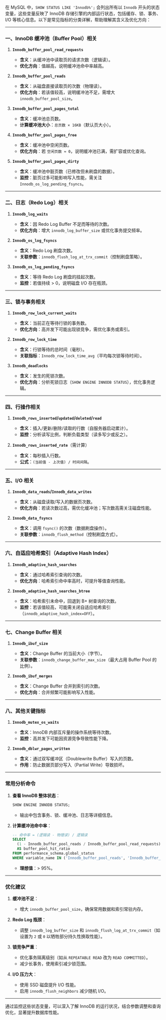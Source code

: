 在 MySQL 中，`SHOW STATUS LIKE 'Innodb%';` 会列出所有以 `Innodb` 开头的状态变量，这些变量反映了 InnoDB 存储引擎的内部运行状态，包括缓存、锁、事务、I/O 等核心信息。以下是常见指标的分类详解，帮助理解其含义及优化方向：

---

### **一、InnoDB 缓冲池（Buffer Pool）相关**
1. **`Innodb_buffer_pool_read_requests`**  
   - **含义**：从缓冲池中读取页的请求次数（逻辑读）。  
   - **优化方向**：值越高，说明缓冲池命中率越高。

2. **`Innodb_buffer_pool_reads`**  
   - **含义**：从磁盘直接读取页的次数（物理读）。  
   - **优化方向**：若该值较高，说明缓冲池不足，需增大 `innodb_buffer_pool_size`。

3. **`Innodb_buffer_pool_pages_total`**  
   - **含义**：缓冲池总页数。  
   - **计算缓冲池大小**：`总页数 × 16KB`（默认页大小）。

4. **`Innodb_buffer_pool_pages_free`**  
   - **含义**：缓冲池中空闲页数。  
   - **优化方向**：若 `空闲页数 ≈ 0`，说明缓冲池已满，需扩容或优化查询。

5. **`Innodb_buffer_pool_pages_dirty`**  
   - **含义**：缓冲池中脏页数（已修改但未刷盘的数据）。  
   - **监控**：脏页过多可能影响写入性能，需关注 `Innodb_os_log_pending_fsyncs`。

---

### **二、日志（Redo Log）相关**
1. **`Innodb_log_waits`**  
   - **含义**：因 Redo Log Buffer 不足而等待的次数。  
   - **优化方向**：增大 `innodb_log_buffer_size` 或优化事务提交频率。

2. **`Innodb_os_log_fsyncs`**  
   - **含义**：Redo Log 刷盘次数。  
   - **关联参数**：`innodb_flush_log_at_trx_commit`（控制刷盘策略）。

3. **`Innodb_os_log_pending_fsyncs`**  
   - **含义**：等待 Redo Log 刷盘的挂起次数。  
   - **监控**：若值持续 > 0，说明磁盘 I/O 存在瓶颈。

---

### **三、锁与事务相关**
1. **`Innodb_row_lock_current_waits`**  
   - **含义**：当前正在等待行锁的事务数。  
   - **优化方向**：高并发下可能出现锁竞争，需优化事务或索引。

2. **`Innodb_row_lock_time`**  
   - **含义**：行锁等待的总时间（毫秒）。  
   - **关联指标**：`Innodb_row_lock_time_avg`（平均每次锁等待时间）。

3. **`Innodb_deadlocks`**  
   - **含义**：发生的死锁次数。  
   - **优化方向**：分析死锁日志（`SHOW ENGINE INNODB STATUS`），优化事务逻辑。

---

### **四、行操作相关**
1. **`Innodb_rows_inserted`/`updated`/`deleted`/`read`**  
   - **含义**：插入/更新/删除/读取的行数（自服务器启动累计）。  
   - **监控**：分析读写比例，判断负载类型（读多写少或反之）。

2. **`Innodb_rows_inserted_rate`**（需计算）  
   - **含义**：每秒插入行数。  
   - **公式**：`(当前值 - 上次值) / 时间间隔`。

---

### **五、I/O 相关**
1. **`Innodb_data_reads`/`Innodb_data_writes`**  
   - **含义**：从磁盘读取/写入的数据页次数。  
   - **优化方向**：若读次数过高，需优化缓冲池；写次数高需关注磁盘性能。

2. **`Innodb_data_fsyncs`**  
   - **含义**：调用 `fsync()` 的次数（数据刷盘操作）。  
   - **关联参数**：`innodb_flush_method`（控制刷盘方式）。

---

### **六、自适应哈希索引（Adaptive Hash Index）**
1. **`Innodb_adaptive_hash_searches`**  
   - **含义**：通过哈希索引查询的次数。  
   - **优化方向**：哈希索引命中率高时，可提升等值查询性能。

2. **`Innodb_adaptive_hash_searches_btree`**  
   - **含义**：哈希索引未命中，回退到 B+ 树查询的次数。  
   - **监控**：若该值较高，可能需关闭自适应哈希索引（`innodb_adaptive_hash_index=OFF`）。

---

### **七、Change Buffer 相关**
1. **`Innodb_ibuf_size`**  
   - **含义**：Change Buffer 的当前大小（字节）。  
   - **关联参数**：`innodb_change_buffer_max_size`（最大占用 Buffer Pool 的比例）。

2. **`Innodb_ibuf_merges`**  
   - **含义**：Change Buffer 合并到索引的次数。  
   - **优化方向**：合并频繁可能影响写入性能。

---

### **八、其他关键指标**
1. **`Innodb_mutex_os_waits`**  
   - **含义**：InnoDB 内部互斥量的操作系统等待次数。  
   - **监控**：高并发下可能因资源竞争导致性能下降。

2. **`Innodb_dblwr_pages_written`**  
   - **含义**：通过双写缓冲区（Doublewrite Buffer）写入的页数。  
   - **作用**：防止数据页部分写入（Partial Write）导致损坏。

---

### **常用分析命令**
1. **查看 InnoDB 整体状态**：
   ```sql
   SHOW ENGINE INNODB STATUS;
   ```
   - 输出中包含事务、锁、缓冲池、日志等详细信息。

2. **计算缓冲池命中率**：
   ```sql
   -- 命中率 = (逻辑读 - 物理读) / 逻辑读
   SELECT
     (1 - Innodb_buffer_pool_reads / Innodb_buffer_pool_read_requests) * 100
     AS buffer_pool_hit_ratio
   FROM performance_schema.global_status
   WHERE variable_name IN ('Innodb_buffer_pool_reads', 'Innodb_buffer_pool_read_requests');
   ```
   - **理想值**：> 95%。

---

### **优化建议**
1. **缓冲池不足**：  
   - 增大 `innodb_buffer_pool_size`，确保常用数据和索引常驻内存。

2. **Redo Log 瓶颈**：  
   - 调整 `innodb_log_buffer_size` 和 `innodb_flush_log_at_trx_commit`（如设置为 `2` 或 `0` 以牺牲部分持久性换取性能）。

3. **锁竞争严重**：  
   - 优化事务隔离级别（如从 `REPEATABLE READ` 改为 `READ COMMITTED`）。  
   - 减少长事务，使用索引减少锁范围。

4. **I/O 压力大**：  
   - 使用 SSD 磁盘提升 I/O 性能。  
   - 启用 `innodb_flush_neighbors` 减少随机 I/O。

---

通过监控这些状态变量，可以深入了解 InnoDB 的运行状况，结合参数调整和查询优化，显著提升数据库性能。
